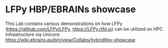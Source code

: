 # LFPy HBP/EBRAINs showcase

This Lab contains various demonstrations on how LFPy (https://github.com/LFPy/LFPy, https://LFPy.rtfd.io) can be utilized on HPC infrastructure via Unicore: https://wiki.ebrains.eu/bin/view/Collabs/hybridlfpy-showcase

